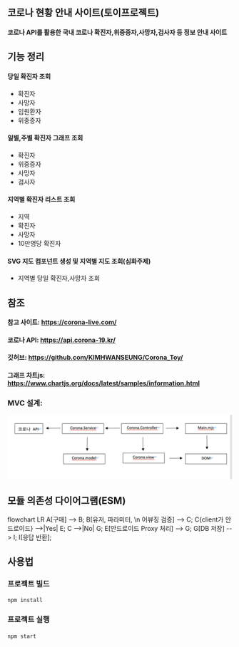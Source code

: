 ## 코로나 현황 안내 사이트(토이프로젝트)

#### 코로나 API를 활용한 국내 코로나 확진자,위중증자,사망자,검사자 등 정보 안내 사이트

## 기능 정리

#### 당일 확진자 조회

- 확진자
- 사망자
- 입원환자
- 위중증자

#### 일별,주별 확진자 그래프 조회

- 확진자
- 위중증자
- 사망자
- 검사자

#### 지역별 확진자 리스트 조회

- 지역
- 확진자
- 사망자
- 10만명당 확진자

#### SVG 지도 컴포넌트 생성 및 지역별 지도 조회(심화주제)

- 지역별 당일 확진자,사망자 조회

## 참조

#### 참고 사이트: https://corona-live.com/

#### 코로나 API: https://api.corona-19.kr/

#### 깃허브: https://github.com/KIMHWANSEUNG/Corona_Toy/

#### 그래프 차트js: https://www.chartjs.org/docs/latest/samples/information.html

### MVC 설계:

![Alt text](img/MVC설계.png)

## 모듈 의존성 다이어그램(ESM)

flowchart LR
A[구매] --> B;
B[유저, 파라미터, \n 어뷰징 검증] --> C;
C{client가 안드로이드} -->|Yes| E;
C -->|No| G;
E[안드로이드 Proxy 처리] --> G;
G[DB 저장] --> I;
I[응답 반환];

## 사용법

### 프로젝트 빌드

`npm install`

### 프로젝트 실행

`npm start`
